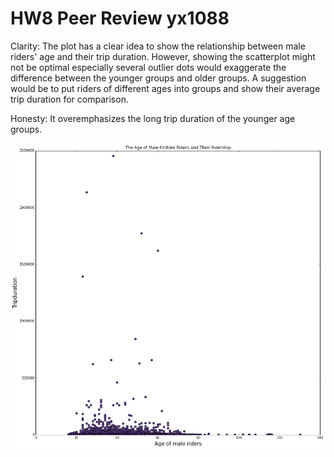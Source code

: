 # HW8 Peer Review yx1088

Clarity: The plot has a clear idea to show the relationship between male riders' age and their trip duration. However, showing the scatterplot might not be optimal especially several outlier dots would exaggerate the difference between the younger groups and older groups. A suggestion would be to put riders of different ages into groups and show their average trip duration for comparison.

Honesty: It overemphasizes the long trip duration of the younger age groups.


![Alt text](yx1088_plot.png)


